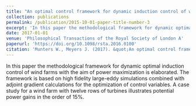 ```yaml
---
title: "An optimal control framework for dynamic induction control of wind farms and their interaction with the atmospheric boundary layer."
collection: publications
permalink: /publication/2015-10-01-paper-title-number-3
excerpt: 'In this paper the methodological framework for dynamic optimal induction control of wind farms with the aim of power maximization is elaborated. The framework is based on high fidelity large-eddy simulations combined with adjoint gradient calculations for the optimization of control variables. A case study for a wind farm with twelve rows of turbines illustrates potential power gains in the order of 15%.'
date: 2017-01-01
venue: 'Philosophical Transactions of the Royal Society of London A'
paperurl: 'https://doi.org/10.1098/rsta.2016.0100'
citation: 'Munters W., Meyers J. (2017). &quot;An optimal control framework for dynamic induction control of wind farms and their interaction with the atmospheric boundary layer.&quot; <i>Philosophical Transactions of the Royal Society of London A</i>. 375, 20160100.'
---
```

In this paper the methodological framework for dynamic optimal induction control of wind farms with the aim of power maximization is elaborated. The framework is based on high fidelity large-eddy simulations combined with adjoint gradient calculations for the optimization of control variables. A case study for a wind farm with twelve rows of turbines illustrates potential power gains in the order of 15%.
